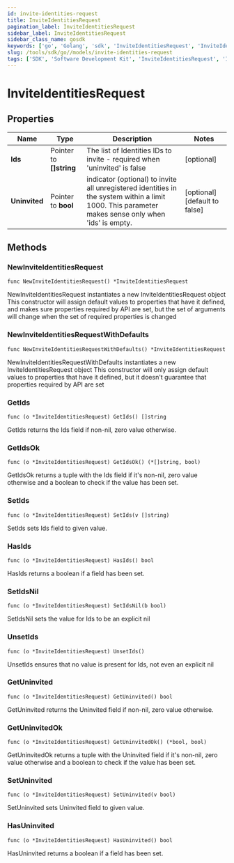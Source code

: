```yaml
---
id: invite-identities-request
title: InviteIdentitiesRequest
pagination_label: InviteIdentitiesRequest
sidebar_label: InviteIdentitiesRequest
sidebar_class_name: gosdk
keywords: ['go', 'Golang', 'sdk', 'InviteIdentitiesRequest', 'InviteIdentitiesRequest'] 
slug: /tools/sdk/go//models/invite-identities-request
tags: ['SDK', 'Software Development Kit', 'InviteIdentitiesRequest', 'InviteIdentitiesRequest']
---
```


# InviteIdentitiesRequest

## Properties

Name | Type | Description | Notes
------------ | ------------- | ------------- | -------------
**Ids** | Pointer to **[]string** | The list of Identities IDs to invite - required when 'uninvited' is false | [optional] 
**Uninvited** | Pointer to **bool** | indicator (optional) to invite all unregistered identities in the system within a limit 1000. This parameter makes sense only when 'ids' is empty. | [optional] [default to false]

## Methods

### NewInviteIdentitiesRequest

`func NewInviteIdentitiesRequest() *InviteIdentitiesRequest`

NewInviteIdentitiesRequest instantiates a new InviteIdentitiesRequest object
This constructor will assign default values to properties that have it defined,
and makes sure properties required by API are set, but the set of arguments
will change when the set of required properties is changed

### NewInviteIdentitiesRequestWithDefaults

`func NewInviteIdentitiesRequestWithDefaults() *InviteIdentitiesRequest`

NewInviteIdentitiesRequestWithDefaults instantiates a new InviteIdentitiesRequest object
This constructor will only assign default values to properties that have it defined,
but it doesn't guarantee that properties required by API are set

### GetIds

`func (o *InviteIdentitiesRequest) GetIds() []string`

GetIds returns the Ids field if non-nil, zero value otherwise.

### GetIdsOk

`func (o *InviteIdentitiesRequest) GetIdsOk() (*[]string, bool)`

GetIdsOk returns a tuple with the Ids field if it's non-nil, zero value otherwise
and a boolean to check if the value has been set.

### SetIds

`func (o *InviteIdentitiesRequest) SetIds(v []string)`

SetIds sets Ids field to given value.

### HasIds

`func (o *InviteIdentitiesRequest) HasIds() bool`

HasIds returns a boolean if a field has been set.

### SetIdsNil

`func (o *InviteIdentitiesRequest) SetIdsNil(b bool)`

 SetIdsNil sets the value for Ids to be an explicit nil

### UnsetIds
`func (o *InviteIdentitiesRequest) UnsetIds()`

UnsetIds ensures that no value is present for Ids, not even an explicit nil
### GetUninvited

`func (o *InviteIdentitiesRequest) GetUninvited() bool`

GetUninvited returns the Uninvited field if non-nil, zero value otherwise.

### GetUninvitedOk

`func (o *InviteIdentitiesRequest) GetUninvitedOk() (*bool, bool)`

GetUninvitedOk returns a tuple with the Uninvited field if it's non-nil, zero value otherwise
and a boolean to check if the value has been set.

### SetUninvited

`func (o *InviteIdentitiesRequest) SetUninvited(v bool)`

SetUninvited sets Uninvited field to given value.

### HasUninvited

`func (o *InviteIdentitiesRequest) HasUninvited() bool`

HasUninvited returns a boolean if a field has been set.


